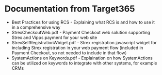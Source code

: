 # Documentation from Target365
* Best Practices for using RCS - Explaining what RCS is and how to use it in a comprehensive way
* StrexCheckoutWeb.pdf - Payment Checkout web solution supporting Strex and Vipps payment for your web site
* StrexSelfRegistrationWidget.pdf - Strex registration javascript widget for including Strex registration in your web payment flow (included in Payment Checkout, so not needed to include in that flow)
* SystemActions on Keywords.pdf - Explaination on how SystemActions can be utilized on keywords to integrate with other systems, for example CRMs
